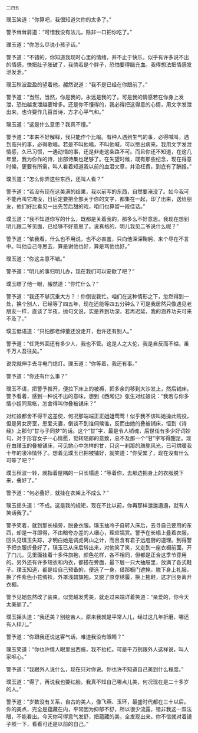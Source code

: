     二四五 

   璞玉笑道：“你算吧，我很知道欠你的太多了。”

   警予耸耸肩道：“可惜我没有法儿，除非一口把你吃了。”

   璞玉道：“你怎么尽说小孩子话。”

   警予道：“不错的，你知道我现时心里的情绪，并不止于快乐，似乎有许多说不出的情感，快把肚子胀破了，我倘若是个胖子，恐怕要得脑充血。我得想法把情感发泄发泄。”

   璞玉秋波盈盈的望着他，赧然说道：“我不是已经在你跟前了。”

   警予道：“当然，当然，你是我的，永远是我的了。可是我的情感若在你身上发泄，恐怕越发泄越要增多。还是你不懂得的，我必得把这得意的心情，用文字发泄出来，也许要作几百首诗，方才心平气和。”

   璞玉道：“这是什么意思？我真不懂。”

   警予道：“本来不好解释，我只能作个比喻。有种人遇到生气的事，必得喊叫，遇到高兴的事，必得歌唱。若是不叫他唱，不叫他喊，可以憋出病来。我用文字发泄情感，久已习惯，一遇动情的事，还是非走这条路不可。而且你还不知道，在这几年里，我为你作的诗，出部诗集也足够了。在失望时候，既有那些纪念，现在得意时候，更要有所需，叫人看着知道我以前的血泪文章，并没枉费，到底有了酬报。”

   璞玉道：“怎么你弄这些东西，还叫人看？”

   警予道：“若没有现在这美满的结果，我以前写的东西，自然要淹没了。如今我可不能再叫它淹没，日后定要把全部关于你的文字，都集在一起，印了出来，送给朋友，他们好比看见一出先苦后甜的戏，咱们也算留一段佳话。”

   璞玉道：“我不知道你写的什么，既都是关着我的，那多么不好意思。我现在想到明儿跟二爷见面，已经够不好意思了。说真格的，明儿我见二爷说什么呢？”

   警予道：“依我看，什么也不用说，也不必害羞，只向他深深鞠躬，来个尽在不言中。叫他自己寻思去，算是谢他也好，算是骂他也好。”

   璞玉道：“你这主意不错。”

   警予道：“明儿的事归明儿办，现在我们可以安歇了吧？”

   璞玉瞟了他一眼，赧然道：“你忙什么？”

   警予道：“我还不够沉重大方？！你倒说我忙。咱们在这种情形之下，忽然得到一处，换个别人，已经等了四五年，现在还能等四五分钟么？可是我居然只像遇见老朋友一样，直谈了半夜，抛句文说，实是养到功深，若再迟延，我的涵养功夫可来不及了。”

   璞玉低语道：“只怕那老绅董还没走开，也许还有别人。”

   警予道：“任凭外面还有多少人，我也不管。这是人之大伦，我是自反而不缩，虽千万人吾往矣。”

   说完就伸手去寻电门熄灯。璞玉道：“你等着，我还有事。”

   警予道：“你还有什么事？”

   璞玉不语，把警予推开，便拉下床上的被褥，把多余的移到大沙发上，然后铺床。警予看着，感到一种说不出的意味，想到《西厢记》张生对红娘说：“我若与你多情小姐同鸳帐，怎舍得叫你叠被铺床？”

   对红娘都舍不得干这差使，何况那端端正正姐姐莺莺！似乎我不该叫她操此贱役，但是男女房室，恩爱夫妻，倒谈不到谁伺候谁，反而由她的叠被铺床，悟到《诗经》上那句“甘与子同梦”的话。这个“甘”字，最是令人销魂，后世任有多少好词妙句，对于形容女子一心情愿，觉转随郎的意致，总不及那一个“甘”字写得酣足。现在由璞玉的叠被铺床，可见她心中怎样的甘，只这一刹那的旖旎风光，已可烘暖我十年的凄冷情怀了。想着见璞玉已把被铺好，就笑道：“你受累了，现在没有什么可等了吧？”

   璞玉秋波一转，就指着屋隅的一只长榻道：“等着你，去那边把身上的衣服脱下来，叠好了。”

   警予道：“何必叠好，就挂在衣架上不成么？”

   璞玉摇头道：“不成。这是我的规矩，现在不比以前，你再那样邋邋遢遢，就有人笑话我了。”

   警予笑着，就到那长榻旁，脱叠衣服。璞玉抽冷子自转入床后，去寻自己要用的东西，却是一寻即得，不由暗夸办差的人细心，理应犒赏。警予在长榻上叠着衣服，回头见璞玉失踪，才明白她是调虎离山之计，而且含有君子远庖厨的道理。到得警予把衣服折叠好了，璞玉已从床后转出来，对他笑了笑，又走到一座衣橱前面，开了门儿，见里面挂着十多件旗袍，颜色花样，各不相同，但都是正合这季节穿用的。另外还有许多短衣和内衣，都搭在旁面，最下层一只大抽屉里，放满了各式鞋子。璞玉知道，都是给自己预备的，便选了一身，借那橱门遮掩，脱下身上礼服，换了件紫色小花绸袄，外罩浅碧旗袍。又脱了原穿绣履，换上拖鞋，这才回身离开衣橱。

   警予见她忽然改了装束，似觉越发秀美，就走过来端详着笑道：“亲爱的，你今天太美丽了。”

   璞玉摇头道：“我还美？别挖苦人，原来我就是平常人儿，经过这几年折磨，哪还有人样儿。”

   警予道：“你跟我还说这客气话，难道我没有眼睛？”

   璞玉笑道：“你也许情人眼里出西施，我不抬杠。可是千万别跟外人这样说，叫人家呕心。”

   警予道：“我跟外人说什么，现在只对你说。你也许不知道自己美到什么程度。”

   璞玉道：“得了，再说我也要红脸。我真不知自己哪点儿美，何况现在是二十多岁的人。”

   警予道：“岁数没有关系，自古的美人，像飞燕、玉环，最盛时代都在三十以后。你的美点，完全是蕴藏在内，平常因为抑郁不舒，所以很少流露，错非我这一双法眼，不能看出。今天你可得意气发舒，把蕴藏的美，全发现出来。你不信就对着镜子照一下，看看可还是以前的自己。”


